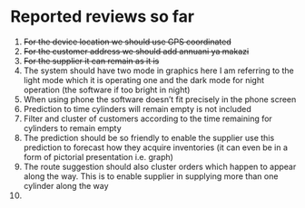 # Reported reviews so far 
1.	~~For the device location  we should use GPS coordinated~~
2.	~~For the customer address we should add annuani ya  makazi~~
3.	 ~~For the supplier it can remain as it is~~ 
4.	The system should have two mode in graphics here I am referring to the light mode which it is operating one and the dark mode for night operation (the software if too bright in night)
5.	When using phone the software doesn’t fit precisely in the phone screen 
6.	Prediction to time cylinders will remain empty is not included 
7.	Filter and cluster of customers according to the time remaining for cylinders to remain empty 
8.	The prediction should be so friendly to enable the supplier use this prediction to forecast how they acquire inventories (it can even be in a form of pictorial presentation i.e. graph)
9.	The route suggestion should also cluster orders which happen to appear along the way. This is to enable supplier in supplying more than one cylinder along the way 
10.	

